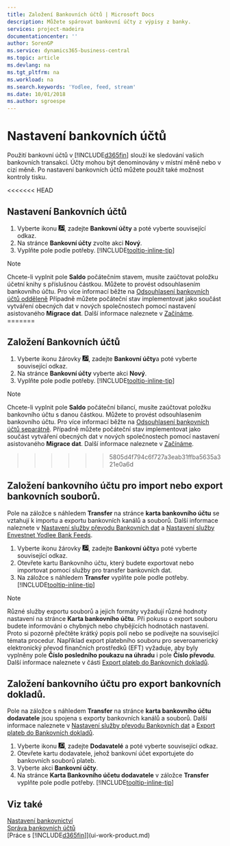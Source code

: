 ```yaml
---
title: Založení Bankovních účtů | Microsoft Docs
description: Můžete spárovat bankovní účty z výpisy z banky.
services: project-madeira
documentationcenter: ''
author: SorenGP
ms.service: dynamics365-business-central
ms.topic: article
ms.devlang: na
ms.tgt_pltfrm: na
ms.workload: na
ms.search.keywords: 'Yodlee, feed, stream'
ms.date: 10/01/2018
ms.author: sgroespe
---
```

# <a name="set-up-bank-accounts"></a>Nastavení bankovních účtů
Použití bankovní účtů v [!INCLUDE[d365fin](includes/d365fin_md.md)] slouží ke sledování vašich bankovních transakcí. Účty mohou být denominovány v místní měně nebo v cizí měně. Po nastavení bankovních účtů můžete použít také možnost kontroly tisku.

<<<<<<< HEAD
## <a name="to-set-up-bank-accounts"></a>Nastavení Bankovních účtů
1. Vyberte ikonu ![Žárovka, která otevře funkci Řekněte mi](media/ui-search/search_small.png "Řekněte mi, co chcete dělat"), zadejte **Bankovní účty** a poté vyberte související odkaz.
2. Na stránce **Bankovní účty** zvolte akci **Nový**.
3. Vyplňte pole podle potřeby. [!INCLUDE[tooltip-inline-tip](includes/tooltip-inline-tip_md.md)]

> [!NOTE]
> Chcete-li vyplnit pole **Saldo** počátečním stavem, musíte zaúčtovat položku účetní knihy s příslušnou částkou. Můžete to provést odsouhlasením bankovního účtu. Pro více informací běžte na [Odsouhlasení bankovních účtů odděleně](bank-how-reconcile-bank-accounts-separately.md) Případně můžete počáteční stav implementovat jako součást vytváření obecných dat v nových společnostech pomocí nastavení asistovaného **Migrace dat**. Další informace naleznete v [Začínáme](product-get-started.md).
=======
## <a name="to-set-up-bank-accounts"></a>Založení Bankovních účtů
1. Vyberte ikonu žárovky ![, která otevře funkci Tell Me](media/ui-search/search_small.png "Řekněte mi, co chcete dělat"), zadejte **Bankovní účty**a poté vyberte související odkaz.
2. Na stránce **Bankovní účty** vyberte akci **Nový**.
3. Vyplňte pole podle potřeby. [!INCLUDE[tooltip-inline-tip](includes/tooltip-inline-tip_md.md)]

> [!NOTE]
> Chcete-li vyplnit pole **Saldo** počáteční bilancí, musíte zaúčtovat položku bankovního účtu s danou částkou. Můžete to provést odsouhlasením bankovního účtu. Pro více informací běžte na [Odsouhlasení bankovních účtů separátně](bank-how-reconcile-bank-accounts-separately.md). Případně můžete počáteční stav implementovat jako součást vytváření obecných dat v nových společnostech pomocí nastavení asistovaného **Migrace dat**. Další informace naleznete v [Začínáme](product-get-started.md).
>>>>>>> 5805d4f794c6f727a3eab31ffba5635a321e0a6d

## <a name="to-set-up-your-bank-account-for-import-or-export-of-bank-files"></a>Založení bankovního účtu pro import nebo export bankovních souborů.
Pole na záložce s náhledem **Transfer** na stránce **karta bankovního účtu** se vztahují k importu a exportu bankovních kanálů a souborů. Další informace naleznete v [Nastavení služby převodu Bankovních dat](bank-how-setup-bank-data-conversion-service.md) a [Nastavení služby Envestnet Yodlee Bank Feeds](bank-how-setup-bank-statement-service.md).

1. Vyberte ikonu žárovky ![, která otevře funkci Tell Me](media/ui-search/search_small.png "Řekněte mi, co chcete dělat"), zadejte **Bankovní účty**a poté vyberte související odkaz.
2. Otevřete kartu Bankovního účtu, který budete exportovat nebo importovat pomocí služby pro transfer bankovních dat.
3. Na záložce s náhledem **Transfer** vyplňte pole podle potřeby. [!INCLUDE[tooltip-inline-tip](includes/tooltip-inline-tip_md.md)]

> [!NOTE]  
>   Různé služby exportu souborů a jejich formáty vyžadují různé hodnoty nastavení na stránce **Karta bankovního účtu**. Při pokusu o export souboru budete informováni o chybných nebo chybějících hodnotách nastavení. Proto si pozorně přečtěte krátký popis polí nebo se podívejte na související témata procedur. Například export platebního souboru pro severoamerický elektronický převod finančních prostředků (EFT) vyžaduje, aby byly vyplněny pole **Číslo posledního poukazu na úhradu** i pole **Číslo převodu**. Další informace naleznete v části [Export plateb do Bankovních dokladů](payables-how-export-payments-bank-file.md).

## <a name="to-set-up-vendor-bank-accounts-for-export-of-bank-files"></a>Založení bankovního účtu pro export bankovních dokladů.
Pole na záložce s náhledem **Transfer** na stránce **karta bankovního účtu dodavatele** jsou spojena s exporty bankovních kanálů a souborů. Další informace naleznete v [Nastavení služby převodu Bankovních dat](bank-how-setup-bank-data-conversion-service.md) a [Export plateb do Bankovních dokladů](payables-how-export-payments-bank-file.md).

1. Vyberte ikonu ![Žárovky, která otevře funkci Řekněte mi](media/ui-search/search_small.png "Řekněte mi, co chcete dělat"), zadejte **Dodavatelé** a poté vyberte související odkaz.
2. Otevřete kartu dodavatele, jehož bankovní účet exportujete do bankovních souborů plateb.
3. Vyberte akci **Bankovní účty**.
3. Na stránce **Karta Bankovního účetu dodavatele** v záložce **Transfer** vyplňte pole podle potřeby. [!INCLUDE[tooltip-inline-tip](includes/tooltip-inline-tip_md.md)]

## <a name="see-also"></a>Viz také
[Nastavení bankovnictví](bank-setup-banking.md)  
[Správa bankovních účtů](bank-manage-bank-accounts.md)  
[Práce s [!INCLUDE[d365fin](includes/d365fin_md.md)]](ui-work-product.md)
